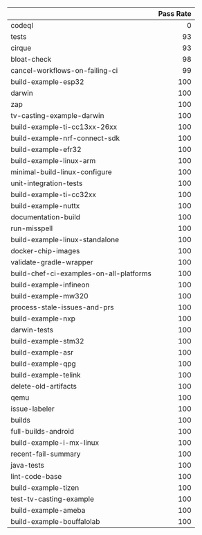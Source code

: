 |                                         |   Pass Rate |
|:----------------------------------------|------------:|
| codeql                                  |           0 |
| tests                                   |          93 |
| cirque                                  |          93 |
| bloat-check                             |          98 |
| cancel-workflows-on-failing-ci          |          99 |
| build-example-esp32                     |         100 |
| darwin                                  |         100 |
| zap                                     |         100 |
| tv-casting-example-darwin               |         100 |
| build-example-ti-cc13xx-26xx            |         100 |
| build-example-nrf-connect-sdk           |         100 |
| build-example-efr32                     |         100 |
| build-example-linux-arm                 |         100 |
| minimal-build-linux-configure           |         100 |
| unit-integration-tests                  |         100 |
| build-example-ti-cc32xx                 |         100 |
| build-example-nuttx                     |         100 |
| documentation-build                     |         100 |
| run-misspell                            |         100 |
| build-example-linux-standalone          |         100 |
| docker-chip-images                      |         100 |
| validate-gradle-wrapper                 |         100 |
| build-chef-ci-examples-on-all-platforms |         100 |
| build-example-infineon                  |         100 |
| build-example-mw320                     |         100 |
| process-stale-issues-and-prs            |         100 |
| build-example-nxp                       |         100 |
| darwin-tests                            |         100 |
| build-example-stm32                     |         100 |
| build-example-asr                       |         100 |
| build-example-qpg                       |         100 |
| build-example-telink                    |         100 |
| delete-old-artifacts                    |         100 |
| qemu                                    |         100 |
| issue-labeler                           |         100 |
| builds                                  |         100 |
| full-builds-android                     |         100 |
| build-example-i-mx-linux                |         100 |
| recent-fail-summary                     |         100 |
| java-tests                              |         100 |
| lint-code-base                          |         100 |
| build-example-tizen                     |         100 |
| test-tv-casting-example                 |         100 |
| build-example-ameba                     |         100 |
| build-example-bouffalolab               |         100 |